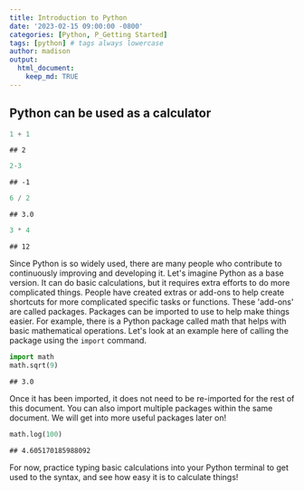 ```yaml
---
title: Introduction to Python
date: '2023-02-15 09:00:00 -0800'
categories: [Python, P_Getting Started]
tags: [python] # tags always lowercase
author: madison
output: 
  html_document:
    keep_md: TRUE
---
```




## Python can be used as a calculator


```python
1 + 1
```

```
## 2
```




```python
2-3
```

```
## -1
```




```python
6 / 2
```

```
## 3.0
```




```python
3 * 4
```

```
## 12
```



Since Python is so widely used, there are many people who contribute to continuously improving and developing it. Let's imagine Python as a base version. It can do basic calculations, but it requires extra efforts to do more complicated things. People have created extras or add-ons to help create shortcuts for more complicated specific tasks or functions. These 'add-ons' are called packages. Packages can be imported to use to help make things easier. For example, there is a Python package called math that helps with basic mathematical operations. Let's look at an example here of calling the package using the ```import``` command.


```python
import math
math.sqrt(9)
```

```
## 3.0
```

Once it has been imported, it does not need to be re-imported for the rest of this document. You can also import multiple packages within the same document. We will get into more useful packages later on!


```python
math.log(100)
```

```
## 4.605170185988092
```

For now, practice typing basic calculations into your Python terminal to get used to the syntax, and see how easy it is to calculate things!
